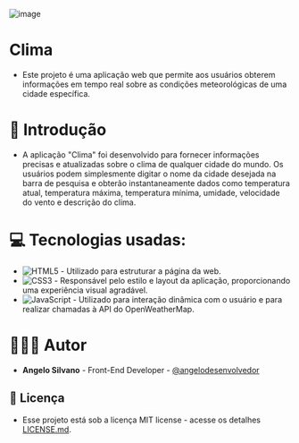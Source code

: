 ![image](https://github.com/angelodesenvolvedor/Clima/assets/98216100/8669e165-1bdd-40df-9399-bb04aa7c3440)


# Clima

* Este projeto é uma aplicação web que permite aos usuários obterem informações em tempo real sobre as condições meteorológicas de uma cidade específica.

# 📌 Introdução
* A aplicação "Clima" foi desenvolvido para fornecer informações precisas e atualizadas sobre o clima de qualquer cidade do mundo. Os usuários podem simplesmente digitar o nome da cidade desejada na barra de pesquisa e obterão instantaneamente dados como temperatura atual, temperatura máxima, temperatura mínima, umidade, velocidade do vento e descrição do clima.

# 💻 Tecnologias usadas:
* ![HTML5](https://img.shields.io/badge/html5-%23E34F26.svg?style=for-the-badge&logo=html5&logoColor=white) -  Utilizado para estruturar a página da web.
* ![CSS3](https://img.shields.io/badge/css3-%231572B6.svg?style=for-the-badge&logo=css3&logoColor=white) - Responsável pelo estilo e layout da aplicação, proporcionando uma experiência visual agradável.
* ![JavaScript](https://img.shields.io/badge/javascript-%23323330.svg?style=for-the-badge&logo=javascript&logoColor=%23F7DF1E) -  Utilizado para interação dinâmica com o usuário e para realizar chamadas à API do OpenWeatherMap.
  
# 🧑🏽‍💻 Autor

* **Angelo Silvano** - Front-End Developer - [@angelodesenvolvedor](https://github.com/angelodesenvolvedor)
  
## 📄 Licença

* Esse projeto está sob a licença MIT license - acesse os detalhes [LICENSE.md](https://github.com/angelodesenvolvedor/Clima?tab=MIT-1-ov-file).

